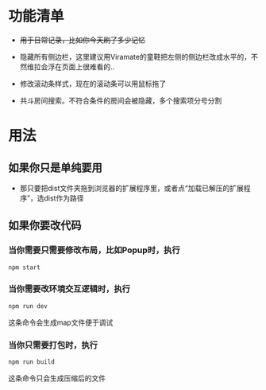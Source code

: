 # 功能清单
* ~~用于日常记录，比如你今天刷了多少记忆~~
  
* 隐藏所有侧边栏，这里建议用Viramate的童鞋把左侧的侧边栏改成水平的，不然维拉会浮在页面上很难看的..
  
* 修改滚动条样式，现在的滚动条可以用鼠标拖了
  
* 共斗房间搜索。不符合条件的房间会被隐藏，多个搜索项分号分割
# 用法
## 如果你只是单纯要用
* 那只要把dist文件夹拖到浏览器的扩展程序里，或者点“加载已解压的扩展程序”，选dist作为路径

## 如果你要改代码
### 当你需要只需要修改布局，比如Popup时，执行
``` bash
npm start
```

### 当你需要改环境交互逻辑时，执行
``` bash
npm run dev
```
这条命令会生成map文件便于调试

### 当你只需要打包时，执行
``` bash
npm run build
```
这条命令只会生成压缩后的文件